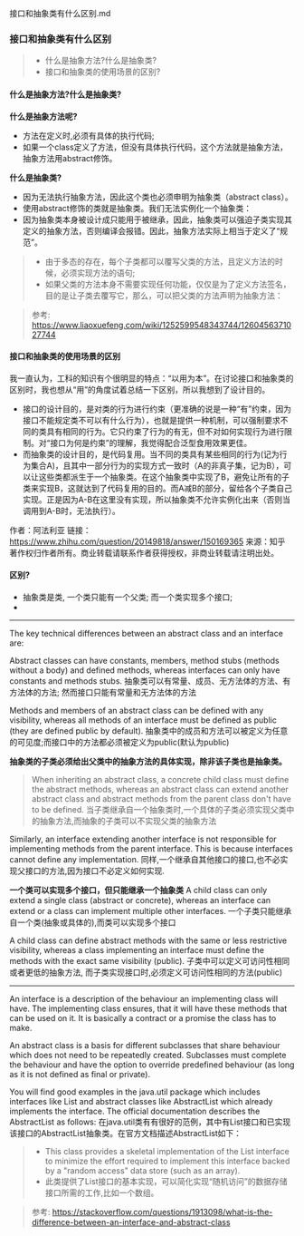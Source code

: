 接口和抽象类有什么区别.md

### 接口和抽象类有什么区别

> - 什么是抽象方法?什么是抽象类?
> - 接口和抽象类的使用场景的区别?

#### 什么是抽象方法?什么是抽象类?

**什么是抽象方法呢?**
- 方法在定义时,必须有具体的执行代码;
- 如果一个class定义了方法，但没有具体执行代码，这个方法就是抽象方法，抽象方法用abstract修饰。

**什么是抽象类?**
- 因为无法执行抽象方法，因此这个类也必须申明为抽象类（abstract class）。
- 使用abstract修饰的类就是抽象类。我们无法实例化一个抽象类：
- 因为抽象类本身被设计成只能用于被继承，因此，抽象类可以强迫子类实现其定义的抽象方法，否则编译会报错。因此，抽象方法实际上相当于定义了“规范”。

>- 由于多态的存在，每个子类都可以覆写父类的方法，且定义方法的时候，必须实现方法的语句;
> - 如果父类的方法本身不需要实现任何功能，仅仅是为了定义方法签名，目的是让子类去覆写它，那么，可以把父类的方法声明为抽象方法：

> 参考: https://www.liaoxuefeng.com/wiki/1252599548343744/1260456371027744


#### 接口和抽象类的使用场景的区别

我一直认为，工科的知识有个很明显的特点：“以用为本”。在讨论接口和抽象类的区别时，我也想从“用”的角度试着总结一下区别，所以我想到了设计目的。
- 接口的设计目的，是对类的行为进行约束（更准确的说是一种“有”约束，因为接口不能规定类不可以有什么行为），也就是提供一种机制，可以强制要求不同的类具有相同的行为。它只约束了行为的有无，但不对如何实现行为进行限制。对“接口为何是约束”的理解，我觉得配合泛型食用效果更佳。
- 而抽象类的设计目的，是代码复用。当不同的类具有某些相同的行为(记为行为集合A)，且其中一部分行为的实现方式一致时（A的非真子集，记为B），可以让这些类都派生于一个抽象类。在这个抽象类中实现了B，避免让所有的子类来实现B，这就达到了代码复用的目的。而A减B的部分，留给各个子类自己实现。正是因为A-B在这里没有实现，所以抽象类不允许实例化出来（否则当调用到A-B时，无法执行）。

作者：阿法利亚
链接：https://www.zhihu.com/question/20149818/answer/150169365
来源：知乎
著作权归作者所有。商业转载请联系作者获得授权，非商业转载请注明出处。




#### 区别?
- 抽象类是类, 一个类只能有一个父类; 而一个类实现多个接口;
- 


***
The key technical differences between an abstract class and an interface are:

Abstract classes can have constants, members, method stubs (methods without a body) and defined methods, whereas interfaces can only have constants and methods stubs. 抽象类可以有常量、成员、无方法体的方法、有方法体的方法; 然而接口只能有常量和无方法体的方法

Methods and members of an abstract class can be defined with any visibility, whereas all methods of an interface must be defined as public (they are defined public by default). 抽象类中的成员和方法可以被定义为任意的可见度;而接口中的方法都必须被定义为public(默认为public)

**抽象类的子类必须给出父类中的抽象方法的具体实现，除非该子类也是抽象类。**
> When inheriting an abstract class, a concrete child class must define the abstract methods, whereas an abstract class can extend another abstract class and abstract methods from the parent class don't have to be defined.
当子类继承自一个抽象类时,一个具体的子类必须实现父类中的抽象方法,而抽象的子类可以不实现父类的抽象方法


Similarly, an interface extending another interface is not responsible for implementing methods from the parent interface. This is because interfaces cannot define any implementation.
同样,一个继承自其他接口的接口,也不必实现父接口的方法,因为接口不必定义如何实现.

**一个类可以实现多个接口，但只能继承一个抽象类**
A child class can only extend a single class (abstract or concrete), whereas an interface can extend or a class can implement multiple other interfaces.
一个子类只能继承自一个类(抽象或具体的),而类可以实现多个接口

A child class can define abstract methods with the same or less restrictive visibility, whereas a class implementing an interface must define the methods with the exact same visibility (public).
子类中可以定义可访问性相同或者更低的抽象方法, 而子类实现接口时,必须定义可访问性相同的方法(public)

***

An interface is a description of the behaviour an implementing class will have. The implementing class ensures, that it will have these methods that can be used on it. It is basically a contract or a promise the class has to make.

An abstract class is a basis for different subclasses that share behaviour which does not need to be repeatedly created. Subclasses must complete the behaviour and have the option to override predefined behaviour (as long as it is not defined as final or private).

You will find good examples in the java.util package which includes interfaces like List and abstract classes like AbstractList which already implements the interface. The official documentation describes the AbstractList as follows:
在java.util类有有很好的范例，其中有List接口和已实现该接口的AbstractList抽象类。在官方文档描述AbstractList如下：

> - This class provides a skeletal implementation of the List interface to minimize the effort required to implement this interface backed by a "random access" data store (such as an array).
> - 此类提供了List接口的基本实现，可以简化实现“随机访问”的数据存储接口所需的工作,比如一个数组。

> 参考: https://stackoverflow.com/questions/1913098/what-is-the-difference-between-an-interface-and-abstract-class

